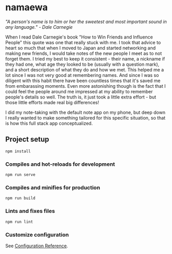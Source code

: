 # namaewa

*"A person's name is to him or her the sweetest and most important sound in any language." - Dale Carnegie*

When I read Dale Carnegie's book "How to Win Friends and Influence People" this quote was one that really stuck with me. I took that advice to heart so much that when I moved to Japan and started networking and making new friends, I would take notes of the new people I meet as to not forget them. I tried my best to keep it consistent - their name, a nickname if they had one, what age they looked to be (usually with a question mark), and a short description of what they do and how we met. This helped me a lot since I was not very good at remembering names. And since I was so diligent with this habit there have been countless times that it's saved me from embarassing moments. Even more astonishing though is the fact that I could feel the people around me impressed at my ability to remember people's details so well. The truth is, it just took a little extra effort - but those little efforts made real big differences!

I did my note-taking with the default note app on my phone, but deep down I really wanted to make something tailored for this specific situation, so that is how this full stack app conceptualized.


## Project setup
```
npm install
```

### Compiles and hot-reloads for development
```
npm run serve
```

### Compiles and minifies for production
```
npm run build
```

### Lints and fixes files
```
npm run lint
```

### Customize configuration
See [Configuration Reference](https://cli.vuejs.org/config/).
